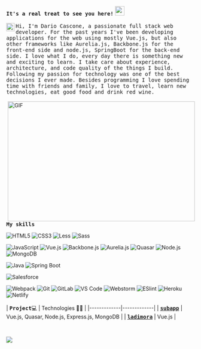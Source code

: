 <div align="left"><samp><strong>It's a real treat to see you here!</strong></samp> <img src="https://media.giphy.com/media/hvRJCLFzcasrR4ia7z/giphy.gif" width="25px"></div>
<br>
<a href="https://www.linkedin.com/in/dc3/">
  <img align="left" alt="Abhishek's LinkedIN" width="22px" src="https://raw.githubusercontent.com/peterthehan/peterthehan/master/assets/linkedin.svg" />
</a>
<div align="left">
  <samp>Hi, I'm Dario Cascone, a passionate full stack web developer. For the past  years I've been developing applications for the web using mostly Vue.js, but also other frameworks like Aurelia.js, Backbone.js for the front-end side and node.js, SpringBoot for the back-end side. 
I love what I do, every day there is something new and exciting to learn. I take care about experience, architecture, and code quality of the things I build.
Following my passion for technology was one of the best decisions I ever made.
Besides programming I love spending time with friends and family,
I love to travel, learn new technologies, eat good food and drink red wine.
  </samp>
  <br> <br>
  <img align="right" alt="GIF" src="https://github.com/abhisheknaiidu/abhisheknaiidu/blob/master/code.gif?raw=true" width="500" height="320" />
 <br><br>
  <p><samp><strong>My skills</strong></samp></p>

![HTML5](https://img.shields.io/badge/-HTML5-%23E44D27?style=flat-square-black&logo=html5&logoColor=ffffff)
![CSS3](https://img.shields.io/badge/-CSS3-%231572B6?style=flat-square-black&logo=css3)
![Less](https://img.shields.io/badge/-Less-%231d365d?style=flat-squar-blacke&logo=less&logoColor=ffffff)
![Sass](https://img.shields.io/badge/-Sass-%23CC6699?style=flat-square-black&logo=sass&logoColor=ffffff)

![JavaScript](https://img.shields.io/badge/-JavaScript-%23F7DF1C?style=flat-square-black&logo=javascript&logoColor=000000&labelColor=%23F7DF1C&color=%23FFCE5A)
![Vue.js](https://img.shields.io/badge/-Vue.js-%232c3e50?style=flat-square-black&logo=vuedotjs)
![Backbone.js](https://img.shields.io/badge/-Backbone.js-%232c3e50?style=flat-square-black&logo=backbonedotjs&logoColor=0071B5)
![Aurelia.js](https://img.shields.io/badge/-Aurelia.js-%232c3e50?style=flat-square-black&logo=aurelia&logoColor=ED2B88)
![Quasar](https://img.shields.io/badge/-Quasar-%232c3e50?style=flat-square-black&logo=quasar&logoColor=1976D2)
![Node.js](https://img.shields.io/badge/-Node.js-%232c3e50?style=flat-square-black&logo=nodedotjs)
![MongoDB](https://img.shields.io/badge/-MongoDB-%232c3e50?style=flat-square-black&logo=mongodb&logoColor=47A248)
  
![Java](https://img.shields.io/badge/-Java-%23E44D27?style=flat-squa-blackre&logo=java&logoColor=ffffff)
![Spring Boot](https://img.shields.io/badge/-SpringBoot-%8FBC8F?style=flat-square-black&logo=springboot&logoColor=ffffff)
  
![Salesforce](https://img.shields.io/badge/-Salesforce-C0098?style=flat-square-black&logo=salesforce&logoColor=ffffff&color=00A1E0)

![Webpack](https://img.shields.io/badge/-Webpack-%232C3A42?style=flat-square-black&logo=webpack)
![Git](https://img.shields.io/badge/-Git-%23F05032?style=flat-square-black&logo=git&logoColor=%23ffffff)
![GitLab](https://img.shields.io/badge/-GitLab-FCA121?style=flat-square-black&logo=gitlab)
![VS Code](https://img.shields.io/badge/-VSCode-%23007ACC?style=flat-square-black&logo=visual-studio-code)
![Webstorm](https://img.shields.io/badge/-Webstorm-i6969?style=flat-square-black&logo=webstorm&color=000000)
![ESlint](https://img.shields.io/badge/-ESLint-%234B32C3?style=flat-square-black&logo=eslint)
![Heroku](https://img.shields.io/badge/-Heroku-C0098?style=flat-square-black&logo=heroku&logoColor=ffffff&color=430098)
![Netlify](https://img.shields.io/badge/-Netlify-%2300C7B7?style=flat-square-black&logo=netlify&logoColor=ffffff)
 <br> <br>
|      <samp><strong>Project</strong></samp>💻   |   Technologies 🧑‍💻 |
|-------------|-------------|
| [**<samp><strong>subapp</strong></samp>**](https://www.subapp.it) | Vue.js, Quasar, Node.js, Express.js, MongoDB |
| [**<samp><strong>ladimora</strong></samp>**](https://www.casadiriposoladimora.com) | Vue.js |

 <br>
  
![](https://visitor-badge.glitch.me/badge?page_id=DarioCasc.DarioCasc)
<div>


